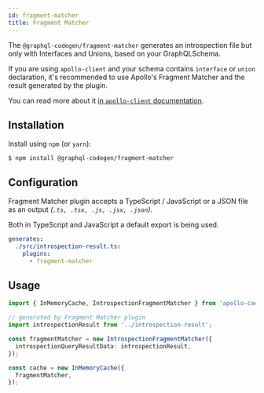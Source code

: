 ```yaml
---
id: fragment-matcher
title: Fragment Matcher
---
```


The `@graphql-codegen/fragment-matcher` generates an introspection file but only with Interfaces and Unions, based on your GraphQLSchema.

If you are using `apollo-client` and your schema contains `interface` or `union` declaration, it's recommended to use Apollo's Fragment Matcher and the result generated by the plugin.

You can read more about it [in `apollo-client` documentation](https://www.apollographql.com/docs/react/advanced/fragments.html#fragment-matcher).

## Installation

Install using `npm` (or `yarn`):

    $ npm install @graphql-codegen/fragment-matcher

## Configuration

Fragment Matcher plugin accepts a TypeScript / JavaScript or a JSON file as an output _(`.ts, .tsx, .js, .jsx, .json`)_.

Both in TypeScript and JavaScript a default export is being used.

```yaml
generates:
  ./src/introspection-result.ts:
    plugins:
      - fragment-matcher
```

## Usage

```typescript
import { InMemoryCache, IntrospectionFragmentMatcher } from 'apollo-cache-inmemory';

// generated by Fragment Matcher plugin
import introspectionResult from '../introspection-result';

const fragmentMatcher = new IntrospectionFragmentMatcher({
  introspectionQueryResultData: introspectionResult,
});

const cache = new InMemoryCache({
  fragmentMatcher,
});
```
